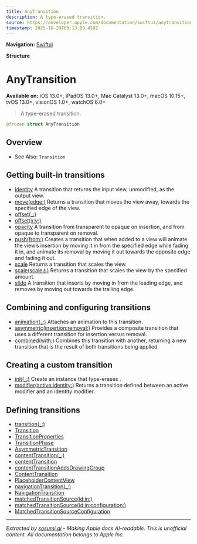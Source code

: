 ```yaml
---
title: AnyTransition
description: A type-erased transition.
source: https://developer.apple.com/documentation/swiftui/anytransition
timestamp: 2025-10-29T00:13:09.458Z
---
```


**Navigation:** [Swiftui](/documentation/swiftui)

**Structure**

# AnyTransition

**Available on:** iOS 13.0+, iPadOS 13.0+, Mac Catalyst 13.0+, macOS 10.15+, tvOS 13.0+, visionOS 1.0+, watchOS 6.0+

> A type-erased transition.

```swift
@frozen struct AnyTransition
```

## Overview

- See Also: `Transition`

## Getting built-in transitions

- [identity](/documentation/swiftui/anytransition/identity) A transition that returns the input view, unmodified, as the output view.
- [move(edge:)](/documentation/swiftui/anytransition/move(edge:)) Returns a transition that moves the view away, towards the specified edge of the view.
- [offset(_:)](/documentation/swiftui/anytransition/offset(_:))
- [offset(x:y:)](/documentation/swiftui/anytransition/offset(x:y:))
- [opacity](/documentation/swiftui/anytransition/opacity) A transition from transparent to opaque on insertion, and from opaque to transparent on removal.
- [push(from:)](/documentation/swiftui/anytransition/push(from:)) Creates a transition that when added to a view will animate the view’s insertion by moving it in from the specified edge while fading it in, and animate its removal by moving it out towards the opposite edge and fading it out.
- [scale](/documentation/swiftui/anytransition/scale) Returns a transition that scales the view.
- [scale(scale:anchor:)](/documentation/swiftui/anytransition/scale(scale:anchor:)) Returns a transition that scales the view by the specified amount.
- [slide](/documentation/swiftui/anytransition/slide) A transition that inserts by moving in from the leading edge, and removes by moving out towards the trailing edge.

## Combining and configuring transitions

- [animation(_:)](/documentation/swiftui/anytransition/animation(_:)) Attaches an animation to this transition.
- [asymmetric(insertion:removal:)](/documentation/swiftui/anytransition/asymmetric(insertion:removal:)) Provides a composite transition that uses a different transition for insertion versus removal.
- [combined(with:)](/documentation/swiftui/anytransition/combined(with:)) Combines this transition with another, returning a new transition that is the result of both transitions being applied.

## Creating a custom transition

- [init(_:)](/documentation/swiftui/anytransition/init(_:)) Create an instance that type-erases .
- [modifier(active:identity:)](/documentation/swiftui/anytransition/modifier(active:identity:)) Returns a transition defined between an active modifier and an identity modifier.

## Defining transitions

- [transition(_:)](/documentation/swiftui/view/transition(_:))
- [Transition](/documentation/swiftui/transition)
- [TransitionProperties](/documentation/swiftui/transitionproperties)
- [TransitionPhase](/documentation/swiftui/transitionphase)
- [AsymmetricTransition](/documentation/swiftui/asymmetrictransition)
- [contentTransition(_:)](/documentation/swiftui/view/contenttransition(_:))
- [contentTransition](/documentation/swiftui/environmentvalues/contenttransition)
- [contentTransitionAddsDrawingGroup](/documentation/swiftui/environmentvalues/contenttransitionaddsdrawinggroup)
- [ContentTransition](/documentation/swiftui/contenttransition)
- [PlaceholderContentView](/documentation/swiftui/placeholdercontentview)
- [navigationTransition(_:)](/documentation/swiftui/view/navigationtransition(_:))
- [NavigationTransition](/documentation/swiftui/navigationtransition)
- [matchedTransitionSource(id:in:)](/documentation/swiftui/view/matchedtransitionsource(id:in:))
- [matchedTransitionSource(id:in:configuration:)](/documentation/swiftui/view/matchedtransitionsource(id:in:configuration:))
- [MatchedTransitionSourceConfiguration](/documentation/swiftui/matchedtransitionsourceconfiguration)

---

*Extracted by [sosumi.ai](https://sosumi.ai) - Making Apple docs AI-readable.*
*This is unofficial content. All documentation belongs to Apple Inc.*
